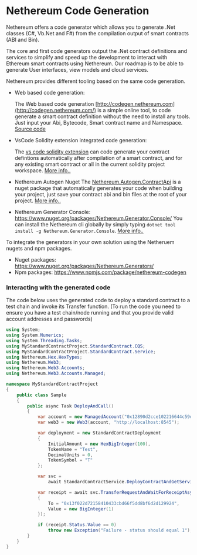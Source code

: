 # Nethereum Code Generation

Nethereum offers a code generator which allows you to generate .Net classes (C#, Vb.Net and F#) from the compilation output of smart contracts (ABI and Bin).

The core and first code generators output the .Net contract definitions and services to simplify and speed up the development to interact with Ethereum smart contracts using Nethereum. Our roadmap is to be able to generate User interfaces, view models and cloud services.

Nethereum provides different tooling based on the same code generation.

* Web based code generation: 
 
 	The Web based code generation [http://codegen.nethereum.com](http://codegen.nethereum.com/) is a simple online tool, to code generate a smart contract definition without the need to install any tools. Just input your Abi, Bytecode, Smart contract name and Namespace. [Source code](https://github.com/Nethereum/Nethereum.CodeGen.Blazor)

* VsCode Solidity extension integrated code generation: 
	
	The [vs code solidity extension](https://marketplace.visualstudio.com/items?itemName=JuanBlanco.solidity) can code generate your contract defintions automatically after compilation of a smart contract, and for any existing smart contract or all in the current solidity project workspace. [More info..](nethereum-codegen-vscodesolidity.md)
	
* Nethereum Autogen Nuget
	The [Nethereum.Autogen.ContractApi](https://www.nuget.org/packages/Nethereum.Autogen.ContractApi/) is a nuget package that automatically generates your code when building your project, just save your contract abi and bin files at the root of your project.
	[More info..](nethereum.autogen.contractapi.md)
	
* Nethereum Generator Console: https://www.nuget.org/packages/Nethereum.Generator.Console/
	You can install the Nethereum cli globally by simply typing ```dotnet tool install -g Nethereum.Generator.Console```. 
	[More info..](nethereum-codegen-console.md)


To integrate the generators in your own solution using the Netheruem nugets and npm packages.

* Nuget packages: https://www.nuget.org/packages/Nethereum.Generators/
* Npm packages: https://www.npmjs.com/package/nethereum-codegen


### Interacting with the generated code

The code below uses the generated code to deploy a standard contract to a test chain and invoke its Transfer function.
(To run the code you need to ensure you have a test chain/node running and that you provide valid account addresses and passwords)

``` csharp
using System;
using System.Numerics;
using System.Threading.Tasks;
using MyStandardContractProject.StandardContract.CQS;
using MyStandardContractProject.StandardContract.Service;
using Nethereum.Hex.HexTypes;
using Nethereum.Web3;
using Nethereum.Web3.Accounts;
using Nethereum.Web3.Accounts.Managed;

namespace MyStandardContractProject
{
    public class Sample
    {
        public async Task DeployAndCall()
        {
            var account = new ManagedAccount("0x12890d2cce102216644c59dae5baed380d84830c", "password");
            var web3 = new Web3(account, "http://localhost:8545");

            var deployment = new StandardContractDeployment
            {
                InitialAmount = new HexBigInteger(100),
                TokenName = "Test",
                DecimalUnits = 0,
                TokenSymbol = "T"
            };

            var svc =
                await StandardContractService.DeployContractAndGetServiceAsync(web3, deployment);

            var receipt = await svc.TransferRequestAndWaitForReceiptAsync(new TransferFunction
            {
                To = "0x13f022d72158410433cbd66f5dd8bf6d2d129924",
                Value = new BigInteger(1)
            });

            if (receipt.Status.Value == 0)
                throw new Exception("Failure - status should equal 1");
        }
    }
}
```
